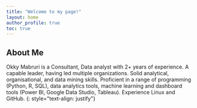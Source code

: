 ```yaml
---
title: "Welcome to my page!"
layout: home
author_profile: true
toc: true
---
```


## About Me

Okky Mabruri is a Consultant, Data analyst with 2+ years of experience. A capable leader, having led multiple organizations. Solid analytical, organisational, and data mining skills. Proficient in a range of programming (Python, R, SQL), data analytics tools, machine learning and dashboard tools (Power BI, Google Data Studio, Tableau). Experience Linux and GitHub.
{: style="text-align: justify"}

<br />
